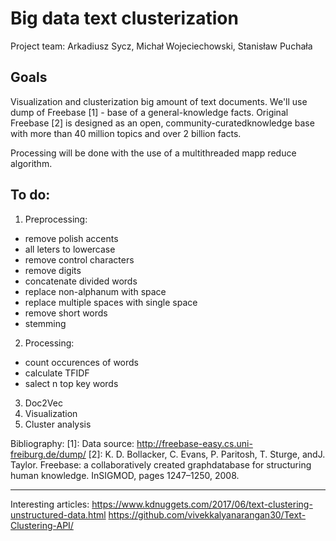 # Big data text clusterization
Project team: Arkadiusz Sycz, Michał Wojeciechowski, Stanisław Puchała

## Goals

Visualization and clusterization big amount of text documents. We'll use dump of Freebase [1] - base of a general-knowledge facts. Original Freebase [2] is designed as an open, community-curatedknowledge base with more than 40 million topics and over 2 billion facts.

Processing will be done with the use of a multithreaded mapp reduce algorithm.

## To do:
1. Preprocessing:
  - remove polish accents 
  - all leters to lowercase
  - remove control characters
  - remove digits 
  - concatenate divided words
  - replace non-alphanum with space  
  - replace multiple spaces with single space 
  - remove short words
  - stemming 
2. Processing: 
  - count occurences of words 
  - calculate TFIDF
  - salect n top key words
3. Doc2Vec
4. Visualization 
5. Cluster analysis

Bibliography:
[1]: Data source: http://freebase-easy.cs.uni-freiburg.de/dump/
[2]: K. D. Bollacker, C. Evans, P. Paritosh, T. Sturge, andJ. Taylor. Freebase: a collaboratively created graphdatabase for structuring human knowledge. InSIGMOD, pages 1247–1250, 2008.

---
Interesting articles:
https://www.kdnuggets.com/2017/06/text-clustering-unstructured-data.html
https://github.com/vivekkalyanarangan30/Text-Clustering-API/
